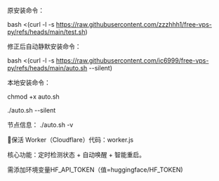 原安装命令：

bash <(curl -l -s https://raw.githubusercontent.com/zzzhhh1/free-vps-py/refs/heads/main/test.sh)

修正后自动静默安装命令：

bash <(curl -l -s https://raw.githubusercontent.com/ic6999/free-vps-py/refs/heads/main/auto.sh --silent)

本地安装命令：

chmod +x auto.sh

./auto.sh --silent

节点信息：
./auto.sh -v


🔵保活 Worker（Cloudflare）代码：worker.js

核心功能：定时检测状态 + 自动唤醒 + 智能重启。

需添加环境变量HF_API_TOKEN（值=huggingface/HF_TOKEN)

